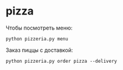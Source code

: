 # pizza

Чтобы посмотреть меню: 
```
python pizzeria.py menu
```

Заказ пиццы с доставкой:
```
python pizzeria.py order pizza --delivery
```
